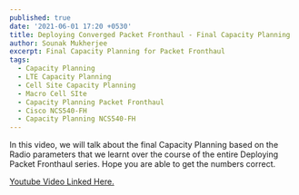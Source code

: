 ```yaml
---
published: true
date: '2021-06-01 17:20 +0530'
title: Deploying Converged Packet Fronthaul - Final Capacity Planning
author: Sounak Mukherjee
excerpt: Final Capacity Planning for Packet Fronthaul
tags:
  - Capacity Planning
  - LTE Capacity Planning
  - Cell Site Capacity Planning
  - Macro Cell SIte
  - Capacity Planning Packet Fronthaul
  - Cisco NCS540-FH
  - Capacity Planning NCS540-FH
---
```

In this video, we will talk about the final Capacity Planning based on the Radio parameters that we learnt over the course of the entire Deploying Packet Fronthaul series. Hope you are able to get the numbers correct.

[Youtube Video Linked Here.](https://www.youtube.com/watch?v=9B65wIU7MLY)
